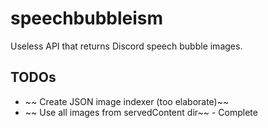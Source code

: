 # speechbubbleism
Useless API that returns Discord speech bubble images.
## TODOs
- ~~ Create JSON image indexer (too elaborate)~~
- ~~ Use all images from servedContent dir~~ - Complete
